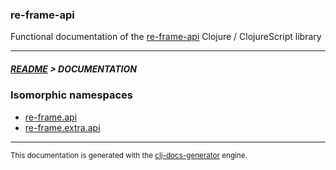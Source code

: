
### re-frame-api

Functional documentation of the [re-frame-api](https://github.com/bithandshake/re-frame-api) Clojure / ClojureScript library

---



##### [README](../README.md) > DOCUMENTATION

### Isomorphic namespaces

* [re-frame.api](cljc/re-frame/API.md)
* [re-frame.extra.api](cljc/re-frame/extra/API.md)

---

<sub>This documentation is generated with the [clj-docs-generator](https://github.com/bithandshake/clj-docs-generator) engine.</sub>

